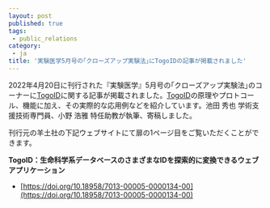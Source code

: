 ```yaml
---
layout: post
published: true
tags:
 - public_relations
category:
 - ja
title: '実験医学5月号の｢クローズアップ実験法｣にTogoIDの記事が掲載されました'
---
```

2022年4月20日に刊行された『実験医学』5月号の｢クローズアップ実験法｣のコーナーに[TogoID](https://dbcls.rois.ac.jp/services.html#TogoID)に関する記事が掲載されました。[TogoID](https://dbcls.rois.ac.jp/services.html#TogoID)の原理やプロトコール、機能に加え、その実際的な応用例などを紹介しています。池田 秀也 学術支援技術専門員、小野 浩雅 特任助教が執筆、寄稿しました。

刊行元の羊土社の下記ウェブサイトにて扉の1ページ目をご覧いただくことができます。

**TogoID：生命科学系データベースのさまざまなIDを探索的に変換できるウェブアプリケーション**
- [https://doi.org/10.18958/7013-00005-0000134-00](https://doi.org/10.18958/7013-00005-0000134-00)
